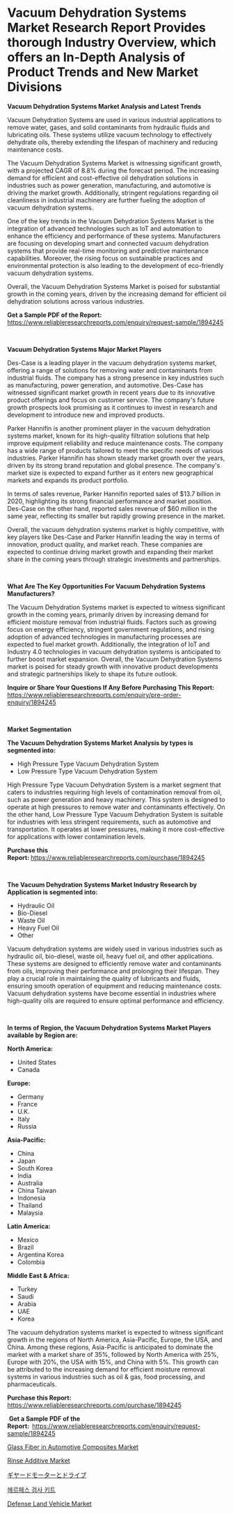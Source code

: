 <p><h1>Vacuum Dehydration Systems Market Research Report Provides thorough Industry Overview, which offers an In-Depth Analysis of Product Trends and New Market Divisions</h1></p><p><strong>Vacuum Dehydration Systems Market Analysis and Latest Trends</strong></p>
<p><p>Vacuum Dehydration Systems are used in various industrial applications to remove water, gases, and solid contaminants from hydraulic fluids and lubricating oils. These systems utilize vacuum technology to effectively dehydrate oils, thereby extending the lifespan of machinery and reducing maintenance costs.</p><p>The Vacuum Dehydration Systems Market is witnessing significant growth, with a projected CAGR of 8.8% during the forecast period. The increasing demand for efficient and cost-effective oil dehydration solutions in industries such as power generation, manufacturing, and automotive is driving the market growth. Additionally, stringent regulations regarding oil cleanliness in industrial machinery are further fueling the adoption of vacuum dehydration systems.</p><p>One of the key trends in the Vacuum Dehydration Systems Market is the integration of advanced technologies such as IoT and automation to enhance the efficiency and performance of these systems. Manufacturers are focusing on developing smart and connected vacuum dehydration systems that provide real-time monitoring and predictive maintenance capabilities. Moreover, the rising focus on sustainable practices and environmental protection is also leading to the development of eco-friendly vacuum dehydration systems.</p><p>Overall, the Vacuum Dehydration Systems Market is poised for substantial growth in the coming years, driven by the increasing demand for efficient oil dehydration solutions across various industries.</p></p>
<p><strong>Get a Sample PDF of the Report:&nbsp;</strong> <a href="https://www.reliableresearchreports.com/enquiry/request-sample/1894245">https://www.reliableresearchreports.com/enquiry/request-sample/1894245</a></p>
<p>&nbsp;</p>
<p><strong>Vacuum Dehydration Systems Major Market Players</strong></p>
<p><p>Des-Case is a leading player in the vacuum dehydration systems market, offering a range of solutions for removing water and contaminants from industrial fluids. The company has a strong presence in key industries such as manufacturing, power generation, and automotive. Des-Case has witnessed significant market growth in recent years due to its innovative product offerings and focus on customer service. The company's future growth prospects look promising as it continues to invest in research and development to introduce new and improved products.</p><p>Parker Hannifin is another prominent player in the vacuum dehydration systems market, known for its high-quality filtration solutions that help improve equipment reliability and reduce maintenance costs. The company has a wide range of products tailored to meet the specific needs of various industries. Parker Hannifin has shown steady market growth over the years, driven by its strong brand reputation and global presence. The company's market size is expected to expand further as it enters new geographical markets and expands its product portfolio.</p><p>In terms of sales revenue, Parker Hannifin reported sales of $13.7 billion in 2020, highlighting its strong financial performance and market position. Des-Case on the other hand, reported sales revenue of $60 million in the same year, reflecting its smaller but rapidly growing presence in the market.</p><p>Overall, the vacuum dehydration systems market is highly competitive, with key players like Des-Case and Parker Hannifin leading the way in terms of innovation, product quality, and market reach. These companies are expected to continue driving market growth and expanding their market share in the coming years through strategic investments and partnerships.</p></p>
<p>&nbsp;</p>
<p><strong>What Are The Key Opportunities For Vacuum Dehydration Systems Manufacturers?</strong></p>
<p><p>The Vacuum Dehydration Systems market is expected to witness significant growth in the coming years, primarily driven by increasing demand for efficient moisture removal from industrial fluids. Factors such as growing focus on energy efficiency, stringent government regulations, and rising adoption of advanced technologies in manufacturing processes are expected to fuel market growth. Additionally, the integration of IoT and Industry 4.0 technologies in vacuum dehydration systems is anticipated to further boost market expansion. Overall, the Vacuum Dehydration Systems market is poised for steady growth with innovative product developments and strategic partnerships likely to shape its future outlook.</p></p>
<p><strong>Inquire or Share Your Questions If Any Before Purchasing This Report:</strong> <a href="https://www.reliableresearchreports.com/enquiry/pre-order-enquiry/1894245">https://www.reliableresearchreports.com/enquiry/pre-order-enquiry/1894245</a></p>
<p>&nbsp;</p>
<p><strong>Market Segmentation</strong></p>
<p><strong>The Vacuum Dehydration Systems Market Analysis by types is segmented into:</strong></p>
<p><ul><li>High Pressure Type Vacuum Dehydration System</li><li>Low Pressure Type Vacuum Dehydration System</li></ul></p>
<p><p>High Pressure Type Vacuum Dehydration System is a market segment that caters to industries requiring high levels of contamination removal from oil, such as power generation and heavy machinery. This system is designed to operate at high pressures to remove water and contaminants effectively. On the other hand, Low Pressure Type Vacuum Dehydration System is suitable for industries with less stringent requirements, such as automotive and transportation. It operates at lower pressures, making it more cost-effective for applications with lower contamination levels.</p></p>
<p><strong>Purchase this Report:&nbsp;</strong><a href="https://www.reliableresearchreports.com/purchase/1894245">https://www.reliableresearchreports.com/purchase/1894245</a></p>
<p>&nbsp;</p>
<p><strong>The Vacuum Dehydration Systems Market Industry Research by Application is segmented into:</strong></p>
<p><ul><li>Hydraulic Oil</li><li>Bio-Diesel</li><li>Waste Oil</li><li>Heavy Fuel Oil</li><li>Other</li></ul></p>
<p><p>Vacuum dehydration systems are widely used in various industries such as hydraulic oil, bio-diesel, waste oil, heavy fuel oil, and other applications. These systems are designed to efficiently remove water and contaminants from oils, improving their performance and prolonging their lifespan. They play a crucial role in maintaining the quality of lubricants and fluids, ensuring smooth operation of equipment and reducing maintenance costs. Vacuum dehydration systems have become essential in industries where high-quality oils are required to ensure optimal performance and efficiency.</p></p>
<p>&nbsp;</p>
<p><strong>In terms of Region, the Vacuum Dehydration Systems Market Players available by Region are:</strong></p>
<p>
    <p> <strong> North America: </strong>
        <ul>
            <li>United States</li>
            <li>Canada</li>
        </ul>
        </p> 
    <p> <strong> Europe: </strong>
        <ul>
            <li>Germany</li>
            <li>France</li>
            <li>U.K.</li>
            <li>Italy</li>
            <li>Russia</li>
        </ul>
        </p> 
    <p> <strong> Asia-Pacific: </strong>
        <ul>
            <li>China</li>
            <li>Japan</li>
            <li>South Korea</li>
            <li>India</li>
            <li>Australia</li>
            <li>China Taiwan</li>
            <li>Indonesia</li>
            <li>Thailand</li>
            <li>Malaysia</li>
        </ul>
        </p> 
    <p> <strong> Latin America: </strong>
        <ul>
            <li>Mexico</li>
            <li>Brazil</li>
            <li>Argentina Korea</li>
            <li>Colombia</li>
        </ul>
        </p> 
    <p> <strong> Middle East & Africa: </strong>
        <ul>
            <li>Turkey</li>
            <li>Saudi</li>
            <li>Arabia</li>
            <li>UAE</li>
            <li>Korea</li>
        </ul>
    </p>
    </p>
<p><p>The vacuum dehydration systems market is expected to witness significant growth in the regions of North America, Asia-Pacific, Europe, the USA, and China. Among these regions, Asia-Pacific is anticipated to dominate the market with a market share of 35%, followed by North America with 25%, Europe with 20%, the USA with 15%, and China with 5%. This growth can be attributed to the increasing demand for efficient moisture removal systems in various industries such as oil & gas, food processing, and pharmaceuticals.</p></p>
<p><strong>Purchase this Report: </strong><a href="https://www.reliableresearchreports.com/purchase/1894245">https://www.reliableresearchreports.com/purchase/1894245</a></p>
<p>&nbsp;<strong>Get a Sample PDF of the Report:&nbsp;&nbsp;</strong><a href="https://www.reliableresearchreports.com/enquiry/request-sample/1894245">https://www.reliableresearchreports.com/enquiry/request-sample/1894245</a></p>
<p><strong></strong></p>
<p><p><a href="https://simplistic-meeting-7ee.notion.site/Glass-Fiber-in-Automotive-Composites-Market-Size-Share-Trends-Analysis-Report-By-Material-By-Typ-bc7bfde00ac04442a6175e729adbc6a5">Glass Fiber in Automotive Composites Market</a></p><p><a href="https://view.publitas.com/reportprime-1/rinse-additive-market-provides-a-comprehensive-analysis-including-a-macro-overview-of-the-market-as-well-as-micro-details-such-as-market-size-and-competitive-landscape/">Rinse Additive Market</a></p><p><a href="https://medium.com/@soamybahemax/%E3%82%AE%E3%82%A2%E3%83%A2%E3%83%BC%E3%82%BF%E3%83%BC%E3%81%8A%E3%82%88%E3%81%B3%E3%83%89%E3%83%A9%E3%82%A4%E3%83%96%E5%B8%82%E5%A0%B4-%E7%AB%B6%E4%BA%89%E5%88%86%E6%9E%90-%E5%B8%82%E5%A0%B4%E5%8B%95%E5%90%91%E3%81%8A%E3%82%88%E3%81%B32031%E5%B9%B4%E3%81%BE%E3%81%A7%E3%81%AE%E4%BA%88%E6%B8%AC-2b3bb4b3a428">ギヤードモーターとドライブ</a></p><p><a href="https://medium.com/@akhooha50888/%ED%97%A4%EB%A5%B4%ED%8E%98%EC%8A%A4-%EA%B2%80%EC%82%AC-%ED%82%A4%ED%8A%B8-%EC%8B%9C%EC%9E%A5-%EC%84%B1%EA%B3%B5%EC%A0%81%EC%9D%B8-%EB%B9%84%EC%A6%88%EB%8B%88%EC%8A%A4-%EC%A0%84%EB%9E%B5%EC%9D%84-%EC%9C%84%ED%95%9C-%EC%97%B4%EC%87%A0-2031%EB%85%84%EA%B9%8C%EC%A7%80-%EC%98%88%EC%83%81-57dd665c76dd">헤르페스 검사 키트</a></p><p><a href="https://natural-crush-b99.notion.site/Defense-Land-Vehicle-Market-with-the-goal-of-estimating-the-market-size-and-future-growth-potential--5a118b88842c45c7a48009d0857e3bbf">Defense Land Vehicle Market</a></p></p>